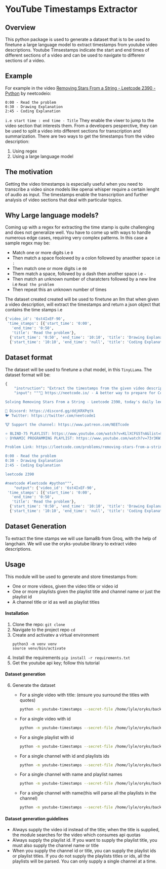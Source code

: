 # YouTube Timestamps Extractor
## Overview
This python package is used to generate a dataset that is to be used to finetune a large language model to extract timestamps from youtube video descriptions.
Youtube Timsestamps indicate the start and end times of different sections of a video and can be used to navigate to differenr sections of a video.
## Example
For example in the video [Removing Stars From a String - Leetcode 2390 - Python](https://www.youtube.com/watch?v=pRyFZIaKegA&list=PLQpVsaqBj4RLwXMZ9LaAFf4rVowiC3ZcG&index=1) by neetcodeio:
```
0:00 - Read the problem
0:30 - Drawing Explanation
2:45 - Coding Explanation
```
```i.e start time : end time - Title```
They enable the viwer to jump to the video section that interests them. From a developers pesperctive, they can be used to split a video into different sections for transcription and summarization. There are two ways to get the timestamps from the video description:
1. Using regex
2. Using a large language model
## The motivation
Getting the video timestamps is especially useful when you need to transcribe a video since models like openai whisper require a certain lenght of audio as input. The timestamps enable the transcription and further analysis of video sections that deal with particular topics.
## Why Large language models?
Coming up with a regex for extracting the time stamp is quite challenging and does not generalize well. You have to come up with ways to handle numerous edge cases, requiring very complex patterns. In this case a sample regex may be:
- Match one or more digits i.e ``0``
- Then match a space foolowed by a colon followed by anaother space i.e `` : ``
- Then match one or more digits i.e ``00``
- Them match a space, followed by a dash then another space i.e `` - ``
- Then match an unknown number of charatcters followed by a new line i.e ``Read the problem``
- Then repeat this an unknown number of times

The dataset created created will be used to finetune an llm that when given a video description, will extract the timestamps and return a json object that contains the time stamps i.e
```python
{'video_id': '6st4IxEF-90',
 'time_stamps': [{'start_time': '0:00',
   'end_time': '0:50',
   'title': 'Read the problem'},
  {'start_time': '0:50', 'end_time': '10:10', 'title': 'Drawing Explanation'},
  {'start_time': '10:10', 'end_time': 'null', 'title': 'Coding Explanation'}]}
```
## Dataset format
The dataset will be used to finetune a chat model, in this ``TinyLLama``. The dataset format will be:
```python
{
    "instruction": "Extract the timestamps from the given video description",
    "input": """🚀 https://neetcode.io/ - A better way to prepare for Coding Interviews

Solving Removing Stars From a String - Leetcode 2390, today's daily leetcode problem on April 10th.

🥷 Discord: https://discord.gg/ddjKRXPqtk
🐦 Twitter: https://twitter.com/neetcode1

🐮 Support the channel: https://www.patreon.com/NEETcode

⭐ BLIND-75 PLAYLIST: https://www.youtube.com/watch?v=KLlXCFG5TnA&list=PLot-Xpze53ldVwtstag2TL4HQhAnC8ATf
💡 DYNAMIC PROGRAMMING PLAYLIST: https://www.youtube.com/watch?v=73r3KWiEvyk&list=PLot-Xpze53lcvx_tjrr_m2lgD2NsRHlNO&index=1

Problem Link: https://leetcode.com/problems/removing-stars-from-a-string/

0:00 - Read the problem
0:30 - Drawing Explanation
2:45 - Coding Explanation

leetcode 2390

#neetcode #leetcode #python""",
    "output": {'video_id': '6st4IxEF-90',
 'time_stamps': [{'start_time': '0:00',
   'end_time': '0:50',
   'title': 'Read the problem'},
  {'start_time': '0:50', 'end_time': '10:10', 'title': 'Drawing Explanation'},
  {'start_time': '10:10', 'end_time': 'null', 'title': 'Coding Explanation'}]}
```
## Dataset Generation
To extract the time stamps we will use llama8b from Groq, with the help of langchain. We will use the oryks-youtube library to extract video descriptions.
## Usage
This module will be used to generate and store timestamps from:
- One or more videos, given the video title or video id
- One or more playlists given the playlist title and channel name or just the playlist id
- A channel title or id as well as playlist titles
#### Installation
1. Clone the repo:
    ```git clone ```
2. Navigate to the project repo
    ```cd```
3. Create and activatev a virtual environment
    ```
    python3 -m venv venv
    source venv/bin/activate
    ```
4. Install the requirements
    ```pip install -r requirements.txt```
5. Get the youtube api key; follow this tutorial
#### Dataset generation
6. Generate the dataset
    - For a single video with title: (ensure you surround the titles with quotes)
        ```bash
        python -m youtube-timestamps --secret-file /home/lyle/oryks/backend/api/libraries/youtube.json --type videos --names 'Accounts Merge - Leetcode 721 - Python' --GROQ_API_KEY gsk_xxxxxxxxxxxxxxxxxxxxxxxxxxxxxxxxxxxxxxxxx
        ```

    - For a single video with id
        ```bash
        python -m youtube-timestamps --secret-file /home/lyle/oryks/backend/api/libraries/youtube.json --type videos --ids 6st4IxEF-90 --GROQ_API_KEY gsk_xxxxxxxxxxxxxxxxxxxxxxxxxxxxxxxxxxxxxxxxxxx
        ```

    - For a single playlist with id
        ```bash
        python -m youtube-timestamps --secret-file /home/lyle/oryks/backend/api/libraries/youtube.json --type playlists --ids PLQpVsaqBj4RLwXMZ9LaAFf4rVowiC3ZcG --GROQ_API_KEY gsk_xxxxxxxxxxxxxxxxxxxxxxxxxxxxxxxxxxxxxxxxxxx
        ```

    - For a single channel with id and playlists ids
        ```bash
        python -m youtube-timestamps --secret-file /home/lyle/oryks/backend/api/libraries/youtube.json --type channels --ids UC8tgRQ7DOzAbn9L7zDL8mLg --playlists_ids PLRzwgpycm-Fi-C7EwEmlSrE0RTX-2Sp06 PLRzwgpycm-FjIPHnCS9q8WH3gjrmbfSgY --GROQ_API_KEY gsk_xxxxxxxxxxxxxxxxxxxxxxxxxxxxxxxxxxxxxxxxxxx
        ```
    - For a single channel with name and playlist names
        ```bash
        python -m youtube-timestamps --secret-file /home/lyle/oryks/backend/api/libraries/youtube.json --type channels --names 'John Watson Rooney' --playlists_ids PLRzwgpycm-Fi-C7EwEmlSrE0RTX-2Sp06 PLRzwgpycm-FjIPHnCS9q8WH3gjrmbfSgY --GROQ_API_KEY gsk_xxxxxxxxxxxxxxxxxxxxxxxxxxxxxxxxxxxxxxxxxxx
        ```

    - For a single channel with name(this will parse all the playlists in the channel)
        ```bash
        python -m youtube-timestamps --secret-file /home/lyle/oryks/backend/api/libraries/youtube.json --type channels --names 'John Watson Rooney' --playlists_ids PLRzwgpycm-Fi-C7EwEmlSrE0RTX-2Sp06 PLRzwgpycm-FjIPHnCS9q8WH3gjrmbfSgY --GROQ_API_KEY gsk_xxxxxxxxxxxxxxxxxxxxxxxxxxxxxxxxxxxxxxxxxxx
        ```

#### Dataset generation guidelines
- Always supply the video id instead of the title; when the title is supplied, the module searches for the video which consumes api quotas
- Always supply the playlist id. If you want to supply the playlist title, you must also supply the channel name or title
- When you supply the channel id or title, you can supply the playlist ids or playlist titles. If you do not supply the playlists titles or ids, all the playlists will be parsed. You can only supply a single channel at a time.


